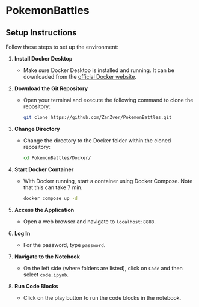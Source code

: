 # PokemonBattles
 
## Setup Instructions

Follow these steps to set up the environment:

1. **Install Docker Desktop**
   - Make sure Docker Desktop is installed and running. It can be downloaded from the [official Docker website](https://www.docker.com/products/docker-desktop).

2. **Download the Git Repository**
   - Open your terminal and execute the following command to clone the repository:
     ```bash
     git clone https://github.com/ZanZver/PokemonBattles.git
     ```

3. **Change Directory**
   - Change the directory to the Docker folder within the cloned repository:
     ```bash
     cd PokemonBattles/Docker/
     ```

4. **Start Docker Container**
   - With Docker running, start a container using Docker Compose. Note that this can take 7 min.
     ```bash
     docker compose up -d
     ```

5. **Access the Application**
   - Open a web browser and navigate to `localhost:8888`.

6. **Log In**
   - For the password, type `password`.

7. **Navigate to the Notebook**
   - On the left side (where folders are listed), click on `Code` and then select `code.ipynb`.

8. **Run Code Blocks**
   - Click on the play button to run the code blocks in the notebook.
